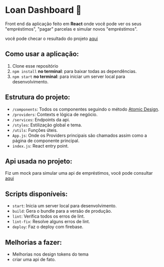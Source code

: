# Loan Dashboard 🤑

Front end da aplicação feito em **React** onde você pode ver os seus "empréstimos", "pagar" parcelas e simular novos "empréstimos".

você pode checar o resultado do projeto [aqui](http://example)

## Como usar a aplicação:

1. Clone esse repositório
2. `npm install` **no terminal**: para baixar todas as dependências.
3. `npm start` **no terminal**: para iniciar um server local para desenvolvimento.

## Estrutura do projeto:

- `/components`: Todos os componentes seguindo o método [Atomic Design](https://bradfrost.com/blog/post/atomic-web-design/).
- `/providers`: Contexts e lógica de negócio.
- `/services`: Endpoints da api.
- `/styles`: Estilização global e tema.
- `/utils`: Funções úteis.
- `App.js`: Onde os Providers principais são chamados assim como a página de componente principal.
- `index.js`: React entry point.

## Api usada no projeto:

Fiz um mock para simular uma api de empréstimos, você pode consultar [aqui](https://run.mocky.io/v3/b6fbe4d1-ea8c-44ac-807a-10060c792069)

## Scripts disponíveis:

- `start`: Inicia um server local para desenvolvimento.
- `build`: Gera o bundle para a versão de produção.
- `lint`: Verifica todos os erros de lint.
- `lint-fix`: Resolve alguns erros de lint.
- `deploy`: Faz o deploy com firebase. 


## Melhorias a fazer:

- Melhorias nos design tokens do tema
- criar uma api de fato.